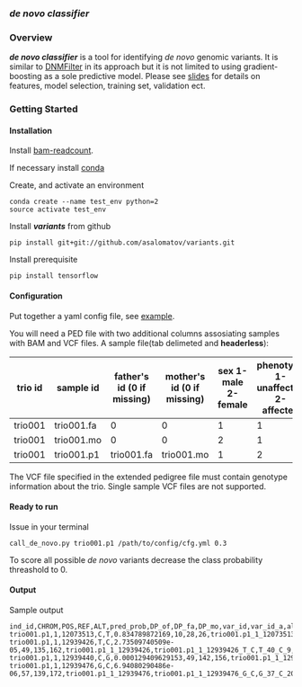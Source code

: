 ### *de novo classifier*

### Overview

**_de novo classifier_** is a tool for identifying *de novo* genomic variants. It is
similar to [DNMFilter](http://www.ncbi.nlm.nih.gov/pubmed/24618463) in its approach but it is
not limited to using gradient-boosting as a sole predictive model. Please see [slides](https://www.dropbox.com/s/ico6qo6pe0zanqe/denovo_filt_IT_20160520.pptx?dl=0) for details on features, model selection, training set, validation ect.

### Getting Started

#### Installation

Install [bam-readcount](https://github.com/genome/bam-readcount).

If necessary install [conda](http://conda.pydata.org/miniconda.html)

Create, and activate an environment
```
conda create --name test_env python=2
source activate test_env
```

Install **_variants_** from github

```
pip install git+git://github.com/asalomatov/variants.git
```

Install prerequisite 

```
pip install tensorflow
```

#### Configuration

Put together a yaml config file, see
[example](https://github.com/asalomatov/variants/blob/master/variants/denovo_classifier_config/cfg.yml).

You will need a PED file with two additional columns assosiating samples with BAM and VCF files. A sample file(tab delimeted and **headerless**):

trio id | sample id | father's id (0 if missing) | mother's id (0 if missing) | sex 1-male 2-female | phenotype 1-unaffected 2-affected | path to BAM | path to VCF
------- | --------- | -------------------------- | -------------------------- | ------------------- | --------------------------------- | -------------------------- | -------------------------
trio001 | trio001.fa |  0 |      0 |      1 |      1 | ~/bam/trio001.fa.bam  | ~/vcf/trio001.vcf
trio001 | trio001.mo |  0 |      0 |      2 |      1 | ~/bam/trio001.mo.bam  | ~/vcf/trio001.vcf
trio001 | trio001.p1 |  trio001.fa |      trio001.mo |      1 |      2 | ~/bam/trio001.p1.bam  | ~/vcf/trio001.vcf

The VCF file specified in the extended pedigree file must contain genotype information about the trio.
Single sample VCF files are not supported.

#### Ready to run

Issue in your terminal
```
call_de_novo.py trio001.p1 /path/to/config/cfg.yml 0.3
```

To score all possible *de novo* variants decrease the class probability threashold to 0.

#### Output

Sample output

```
ind_id,CHROM,POS,REF,ALT,pred_prob,DP_of,DP_fa,DP_mo,var_id,var_id_a,alleles_of,alleles_fa,alleles_mo,num_alt_of,num_alt_fa,num_alt_mo,num_alt_all,inherit_fa,inherit_mo,inherit_prnts
trio001.p1,1,12073513,C,T,0.834789872169,10,28,26,trio001.p1_1_12073513,trio001.p1_1_12073513_C_T,C_8_T_2,C_28_none,C_26_none,1,0,0,1,0,0,0
trio001.p1,1,12939426,T,C,2.73509740509e-05,49,135,162,trio001.p1_1_12939426,trio001.p1_1_12939426_T_C,T_40_C_9,T_107_C_27_G_1,T_162_none,1,2,0,3,1,0,1
trio001.p1,1,12939440,C,G,0.000129409629153,49,142,156,trio001.p1_1_12939440,trio001.p1_1_12939440_C_G,C_38_G_11,C_116_A_1_G_25,C_153_A_3,1,2,1,4,1,0,1
trio001.p1,1,12939476,G,C,6.94080290486e-06,57,139,172,trio001.p1_1_12939476,trio001.p1_1_12939476_G_C,G_37_C_20,G_135_C_4,G_120_C_52,1,1,1,3,1,1,2
```
